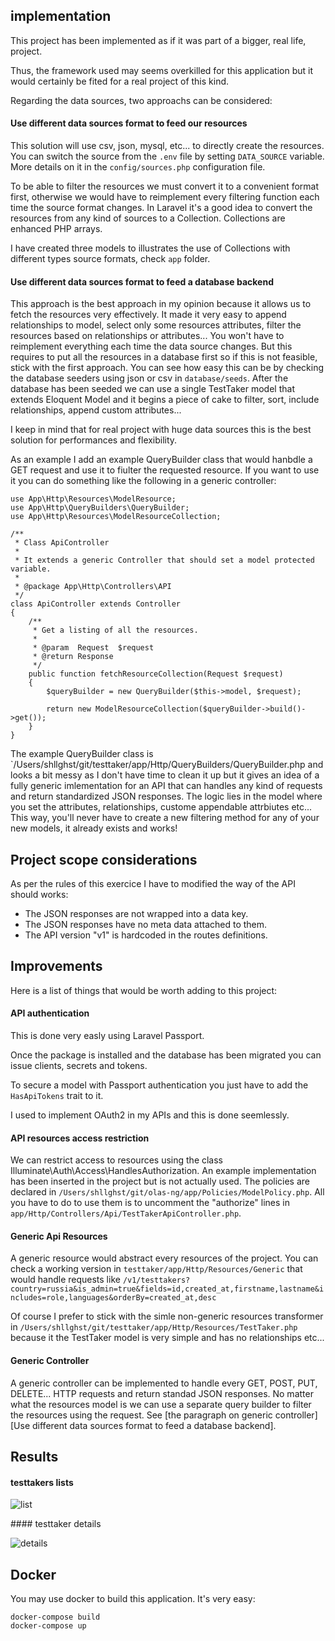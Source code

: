 ## implementation

This project has been implemented as if it was part of a bigger, real life, project.

Thus, the framework used may seems overkilled for this application but it would certainly be fited for a real project of this kind.

Regarding the data sources, two approachs can be considered:

#### Use different data sources format to feed our resources

This solution will use csv, json, mysql, etc... to directly create the resources.
You can switch the source from the `.env` file by setting `DATA_SOURCE` variable. More details on it in the `config/sources.php` configuration file.

To be able to filter the resources we must convert it to a convenient format first, otherwise we would have to reimplement every filtering function each time the source format changes.
In Laravel it's a good idea to convert the resources from any kind of sources to a Collection. Collections are enhanced PHP arrays.

I have created three models to illustrates the use of Collections with different types source formats, check `app` folder.

#### Use different data sources format to feed a database backend

This approach is the best approach in my opinion because it allows us to fetch the resources very effectively. It made it very easy to append relationships to model, select only some resources attributes, filter the resources based on relationships or attributes... You won't have to reimplement everything each time the data source changes.
But this requires to put all the resources in a database first so if this is not feasible, stick with the first approach. You can see how easy this can be by checking the database seeders using json or csv in `database/seeds`. After the database has been seeded we can use a single TestTaker model that extends Eloquent Model and it begins a piece of cake to filter, sort, include relationships, append custom attributes...

I keep in mind that for real project with huge data sources this is the best solution for performances and flexibility.

As an example I add an example QueryBuilder class that would hanbdle a GET request and use it to fiulter the requested resource. If you want to use it you can do something like the following in a generic controller:

```
use App\Http\Resources\ModelResource;
use App\Http\QueryBuilders\QueryBuilder;
use App\Http\Resources\ModelResourceCollection;

/**
 * Class ApiController
 *
 * It extends a generic Controller that should set a model protected variable.
 *
 * @package App\Http\Controllers\API
 */
class ApiController extends Controller
{
    /**
     * Get a listing of all the resources.
     *
     * @param  Request  $request
     * @return Response
     */
    public function fetchResourceCollection(Request $request)
    {
        $queryBuilder = new QueryBuilder($this->model, $request);

        return new ModelResourceCollection($queryBuilder->build()->get());
    }
}
```

The example QueryBuilder class is `/Users/shllghst/git/testtaker/app/Http/QueryBuilders/QueryBuilder.php and looks a bit messy as I don't have time to clean it up but it gives an idea of a fully generic imlementation for an API that can handles any kind of requests and return standardized JSON responses. The logic lies in the model where you set the attributes, relationships, custome appendable attrbiutes etc... This way, you'll never have to create a new filtering method for any of your new models, it already exists and works!

## Project scope considerations

As per the rules of this exercice I have to modified the way of the API should works:

* The JSON responses are not wrapped into a data key.
* The JSON responses have no meta data attached to them.
* The API version "v1" is hardcoded in the routes definitions.

## Improvements

Here is a list of things that would be worth adding to this project:

#### API authentication

This is done very easly using Laravel Passport.

Once the package is installed and the database has been migrated you can issue clients, secrets and tokens.

To secure a model with Passport authentication you just have to add the `HasApiTokens` trait to it.

I used to implement OAuth2 in my APIs and this is done seemlessly.

#### API resources access restriction

We can restrict access to resources using the class Illuminate\Auth\Access\HandlesAuthorization.
An example implementation has been inserted in the project but is not actually used. The policies are declared in `/Users/shllghst/git/olas-ng/app/Policies/ModelPolicy.php`. All you have to do to use them is to uncomment the "authorize" lines in `app/Http/Controllers/Api/TestTakerApiController.php`.

#### Generic Api Resources

A generic resource would abstract every resources of the project. You can check a working version in `testtaker/app/Http/Resources/Generic` that would handle requests like `/v1/testtakers?country=russia&is_admin=true&fields=id,created_at,firstname,lastname&includes=role,languages&orderBy=created_at,desc`

Of course I prefer to stick with the simle non-generic resources transformer in `/Users/shllghst/git/testtaker/app/Http/Resources/TestTaker.php` because it the TestTaker model is very simple and has no relationships etc...

#### Generic Controller

A generic controller can be implemented to handle every GET, POST, PUT, DELETE... HTTP requests and return standad JSON responses. No matter what the resources model is we can use a separate query builder to filter the resources using the request. See [the paragraph on generic controller][Use different data sources format to feed a database backend].

## Results

#### testtakers lists

![list](https://i.imgur.com/06Lyn7z.png "list")

#### testtaker details

![details](https://i.imgur.com/S66iyLG.png "details")

## Docker

You may use docker to build this application. It's very easy:

```
docker-compose build
docker-compose up
```
